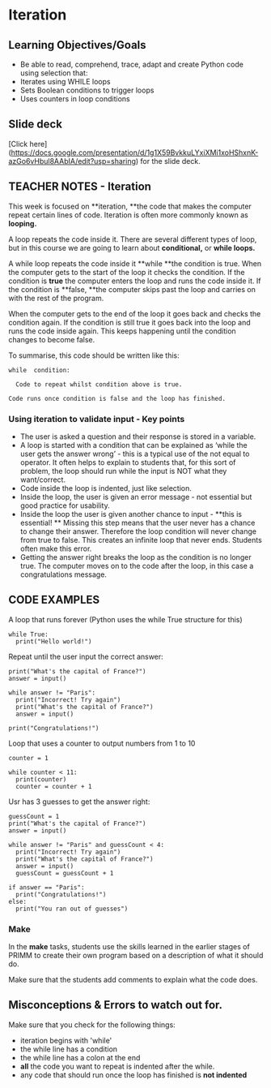 # Iteration
## Learning Objectives/Goals
- Be able to read, comprehend, trace, adapt and create Python code using selection that:
- Iterates using WHILE loops 
- Sets Boolean conditions to trigger loops
- Uses counters in loop conditions

## Slide deck
[Click here] (https://docs.google.com/presentation/d/1g1X59BvkkuLYxiXMi1xoHShxnK-azGo6vHbul8AAbIA/edit?usp=sharing) for the slide deck.

## TEACHER NOTES - Iteration

This week is focused on **iteration, **the code that makes the computer repeat certain lines of code.  Iteration is often more commonly known as **looping.**

A loop repeats the code inside it.  There are several different types of loop, but in this course we are going to learn about **conditional,** or **while loops.**

A while loop repeats the code inside it **while **the condition is true.  When the computer gets to the start of the loop it checks the condition.  If the condition is **true** the computer enters the loop and runs the code inside it.  If the condition is **false, **the computer skips past the loop and carries on with the rest of the program.

When the computer gets to the end of the loop it goes back and checks the condition again.  If the condition is still true it goes back into the loop and runs the code inside again.  This keeps happening until the condition changes to become false.

To summarise, this code should be written like this:
```
while  condition:

  Code to repeat whilst condition above is true.

Code runs once condition is false and the loop has finished.
```

### Using iteration to validate input - Key points

* The user is asked a question and their response is stored in a variable.
* A loop is started with a condition that can be explained as ‘while the user gets the answer wrong’ - this is a typical use of the not equal to operator.  It often helps to explain to students that, for this sort of problem, the loop should run while the input is NOT what they want/correct.
* Code inside the loop is indented, just like selection.
* Inside the loop, the user is given an error message - not essential but good practice for usability.
* Inside the loop the user is given another chance to input - **this is essential! ** Missing this step means that the user never has a chance to change their answer.  Therefore the loop condition will never change from true to false.  This creates an infinite loop that never ends.  Students often make this error.
* Getting the answer right breaks the loop as the condition is no longer true.  The computer moves on to the code after the loop, in this case a congratulations message.

## CODE EXAMPLES

A loop that runs forever (Python uses the while True structure for this)

```
while True:
  print("Hello world!")
```

Repeat until the user input the correct answer:
```
print("What's the capital of France?")
answer = input()

while answer != "Paris":
  print("Incorrect! Try again")
  print("What's the capital of France?")
  answer = input()

print("Congratulations!")
```
Loop that uses a counter to output numbers from 1 to 10
```
counter = 1

while counter < 11:
  print(counter)
  counter = counter + 1
```

Usr has 3 guesses to get the answer right:
```
guessCount = 1
print("What's the capital of France?")
answer = input()

while answer != "Paris" and guessCount < 4:
  print("Incorrect! Try again")
  print("What's the capital of France?")
  answer = input()
  guessCount = guessCount + 1

if answer == "Paris":
  print("Congratulations!")
else:
  print("You ran out of guesses")
```

### Make

In the **make** tasks, students use the skills learned in the earlier stages of PRIMM to create their own program based on a description of what it should do.

Make sure that the students add comments to explain what the code does.

## Misconceptions & Errors to watch out for.

Make sure that you check for the following things:

- iteration begins with 'while'
- the while line has a condition
- the while line has a colon at the end 
- **all** the code you want to repeat is indented after the while.
- any code that should run once the loop has finished is **not indented**